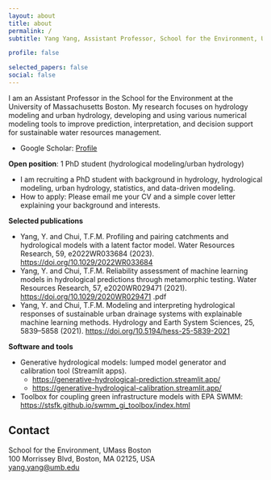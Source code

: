 ```yaml
---
layout: about
title: about
permalink: /
subtitle: Yang Yang, Assistant Professor, School for the Environment, University of Massachusetts Boston)

profile: false

selected_papers: false
social: false
---
```


I am an Assistant Professor in the School for the Environment at the University of Massachusetts Boston. My research focuses on hydrology modeling and urban hydrology, developing and using various numerical modeling tools to improve prediction, interpretation, and decision support for sustainable water resources management.

- Google Scholar: <a href="https://scholar.google.com/citations?user=MwOs6FMAAAAJ" target="_blank" rel="noopener">Profile</a>


**Open position**: 1 PhD student (hydrological modeling/urban hydrology)
- I am recruiting a PhD student with background in hydrology, hydrological modeling, urban hydrology, statistics, and data-driven modeling.
- How to apply: Please email me your CV and a simple cover letter explaining your background and interests.


**Selected publications**
- Yang, Y. and Chui, T.F.M. Profiling and pairing catchments and hydrological models with a latent factor model. Water Resources Research, 59, e2022WR033684 (2023). https://doi.org/10.1029/2022WR033684
- Yang, Y. and Chui, T.F.M. Reliability assessment of machine learning models in hydrological predictions through metamorphic testing. Water Resources Research, 57, e2020WR029471 (2021). https://doi.org/10.1029/2020WR029471 .pdf
- Yang, Y. and Chui, T.F.M. Modeling and interpreting hydrological responses of sustainable urban drainage systems with explainable machine learning methods. Hydrology and Earth System Sciences, 25, 5839–5858 (2021). https://doi.org/10.5194/hess-25-5839-2021


**Software and tools**
- Generative hydrological models: lumped model generator and calibration tool (Streamlit apps).  
  - https://generative-hydrological-prediction.streamlit.app/  
  - https://generative-hydrological-calibration.streamlit.app/
- Toolbox for coupling green infrastructure models with EPA SWMM: https://stsfk.github.io/swmm_gi_toolbox/index.html


## Contact
School for the Environment, UMass Boston  
100 Morrissey Blvd, Boston, MA 02125, USA  
<a href="mailto:yang.yang@umb.edu">yang.yang@umb.edu</a>